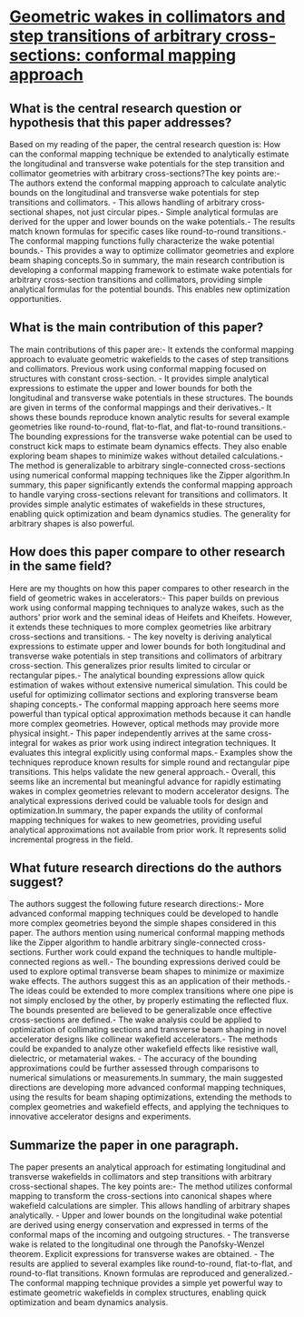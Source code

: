 # [Geometric wakes in collimators and step transitions of arbitrary   cross-sections: conformal mapping approach](https://arxiv.org/abs/2308.1235)

## What is the central research question or hypothesis that this paper addresses?

Based on my reading of the paper, the central research question is: How can the conformal mapping technique be extended to analytically estimate the longitudinal and transverse wake potentials for the step transition and collimator geometries with arbitrary cross-sections?The key points are:- The authors extend the conformal mapping approach to calculate analytic bounds on the longitudinal and transverse wake potentials for step transitions and collimators. - This allows handling of arbitrary cross-sectional shapes, not just circular pipes.- Simple analytical formulas are derived for the upper and lower bounds on the wake potentials.- The results match known formulas for specific cases like round-to-round transitions.- The conformal mapping functions fully characterize the wake potential bounds.- This provides a way to optimize collimator geometries and explore beam shaping concepts.So in summary, the main research contribution is developing a conformal mapping framework to estimate wake potentials for arbitrary cross-section transitions and collimators, providing simple analytical formulas for the potential bounds. This enables new optimization opportunities.


## What is the main contribution of this paper?

The main contributions of this paper are:- It extends the conformal mapping approach to evaluate geometric wakefields to the cases of step transitions and collimators. Previous work using conformal mapping focused on structures with constant cross-section. - It provides simple analytical expressions to estimate the upper and lower bounds for both the longitudinal and transverse wake potentials in these structures. The bounds are given in terms of the conformal mappings and their derivatives.- It shows these bounds reproduce known analytic results for several example geometries like round-to-round, flat-to-flat, and flat-to-round transitions.- The bounding expressions for the transverse wake potential can be used to construct kick maps to estimate beam dynamics effects. They also enable exploring beam shapes to minimize wakes without detailed calculations.- The method is generalizable to arbitrary single-connected cross-sections using numerical conformal mapping techniques like the Zipper algorithm.In summary, this paper significantly extends the conformal mapping approach to handle varying cross-sections relevant for transitions and collimators. It provides simple analytic estimates of wakefields in these structures, enabling quick optimization and beam dynamics studies. The generality for arbitrary shapes is also powerful.


## How does this paper compare to other research in the same field?

Here are my thoughts on how this paper compares to other research in the field of geometric wakes in accelerators:- This paper builds on previous work using conformal mapping techniques to analyze wakes, such as the authors' prior work and the seminal ideas of Heifets and Kheifets. However, it extends these techniques to more complex geometries like arbitrary cross-sections and transitions. - The key novelty is deriving analytical expressions to estimate upper and lower bounds for both longitudinal and transverse wake potentials in step transitions and collimators of arbitrary cross-section. This generalizes prior results limited to circular or rectangular pipes.- The analytical bounding expressions allow quick estimation of wakes without extensive numerical simulation. This could be useful for optimizing collimator sections and exploring transverse beam shaping concepts.- The conformal mapping approach here seems more powerful than typical optical approximation methods because it can handle more complex geometries. However, optical methods may provide more physical insight.- This paper independently arrives at the same cross-integral for wakes as prior work using indirect integration techniques. It evaluates this integral explicitly using conformal maps.- Examples show the techniques reproduce known results for simple round and rectangular pipe transitions. This helps validate the new general approach.- Overall, this seems like an incremental but meaningful advance for rapidly estimating wakes in complex geometries relevant to modern accelerator designs. The analytical expressions derived could be valuable tools for design and optimization.In summary, the paper expands the utility of conformal mapping techniques for wakes to new geometries, providing useful analytical approximations not available from prior work. It represents solid incremental progress in the field.


## What future research directions do the authors suggest?

The authors suggest the following future research directions:- More advanced conformal mapping techniques could be developed to handle more complex geometries beyond the simple shapes considered in this paper. The authors mention using numerical conformal mapping methods like the Zipper algorithm to handle arbitrary single-connected cross-sections. Further work could expand the techniques to handle multiple-connected regions as well.- The bounding expressions derived could be used to explore optimal transverse beam shapes to minimize or maximize wake effects. The authors suggest this as an application of their methods.- The ideas could be extended to more complex transitions where one pipe is not simply enclosed by the other, by properly estimating the reflected flux. The bounds presented are believed to be generalizable once effective cross-sections are defined.- The wake analysis could be applied to optimization of collimating sections and transverse beam shaping in novel accelerator designs like collinear wakefield accelerators.- The methods could be expanded to analyze other wakefield effects like resistive wall, dielectric, or metamaterial wakes. - The accuracy of the bounding approximations could be further assessed through comparisons to numerical simulations or measurements.In summary, the main suggested directions are developing more advanced conformal mapping techniques, using the results for beam shaping optimizations, extending the methods to complex geometries and wakefield effects, and applying the techniques to innovative accelerator designs and experiments.


## Summarize the paper in one paragraph.

The paper presents an analytical approach for estimating longitudinal and transverse wakefields in collimators and step transitions with arbitrary cross-sectional shapes. The key points are:- The method utilizes conformal mapping to transform the cross-sections into canonical shapes where wakefield calculations are simpler. This allows handling of arbitrary shapes analytically. - Upper and lower bounds on the longitudinal wake potential are derived using energy conservation and expressed in terms of the conformal maps of the incoming and outgoing structures. - The transverse wake is related to the longitudinal one through the Panofsky-Wenzel theorem. Explicit expressions for transverse wakes are obtained. - The results are applied to several examples like round-to-round, flat-to-flat, and round-to-flat transitions. Known formulas are reproduced and generalized.- The conformal mapping technique provides a simple yet powerful way to estimate geometric wakefields in complex structures, enabling quick optimization and beam dynamics analysis.
